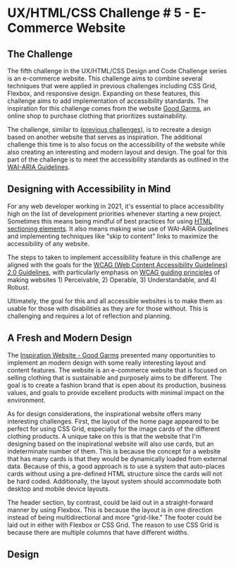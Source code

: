 # UX/HTML/CSS Challenge # 5 - E-Commerce Website

## The Challenge

The fifth challenge in the UX/HTML/CSS Design and Code Challenge series is an e-commerce website. This challenge aims to combine several techniques that were applied in previous challenges including CSS Grid, Flexbox, and responsive design. Expanding on these features, this challenge aims to add implementation of accessibility standards. The inspiration for this challenge comes from the website [Good Garms](https://www.goodgarms.com/), an online shop to purchase clothing that prioritizes sustainability.

The challenge, similar to ([previous challenges](https://www.robert-developer.com/challenges/)), is to recreate a design based on another website that serves as inspiration. The additional challenge this time is to also focus on the accessibility of the website while also creating an interesting and modern layout and design. The goal for this part of the challenge is to meet the accessibility standards as outlined in the [WAI-ARIA Guidelines](https://www.w3.org/WAI/standards-guidelines/aria/).

<!-- Featured Image -->

## Designing with Accessibility in Mind

For any web developer working in 2021, it's essential to place accessibility high on the list of development priorities whenever starting a new project. Sometimes this means being mindful of best practices for using [HTML sectioning elements](https://www.w3.org/TR/wai-aria-practices-1.1/examples/landmarks/HTML5.html). It also means making wise use of WAI-ARIA Guidelines and implementing techniques like "skip to content" links to maximize the accessibility of any website.

The steps to taken to implement accessibility feature in this challenge are aligned with the goals for the [WCAG (Web Content Accessibility Guidelines) 2.0 Guidelines](https://www.w3.org/WAI/standards-guidelines/wcag/), with particularly emphasis on [WCAG guiding principles](https://www.w3.org/WAI/standards-guidelines/wcag/glance/) of making websites 1) Perceivable, 2) Operable, 3) Understandable, and 4) Robust.

Ultimately, the goal for this and all accessible websites is to make them as usable for those with disabilities as they are for those without. This is challenging and requires a lot of reflection and planning.

## A Fresh and Modern Design

The [Inspiration Website - Good Garms](https://www.goodgarms.com) presented many opportunities to implement an modern design with some really interesting layout and content features. The website is an e-commerce website that is focused on selling clothing that is sustainable and purposely aims to be different. The goal is to create a fashion brand that is open about its production, business values, and goals to provide excellent products with minimal impact on the environment.

<!-- Inspirational Website Screenshot -->

As for design considerations, the inspirational website offers many interesting challenges. First, the layout of the home page appeared to be perfect for using CSS Grid, especially for the image cards of the different clothing products. A unique take on this is that the website that I'm designing based on the inspirational website will also use cards, but an indeterminate number of them. This is because the concept for a website that has many cards is that they would be dynamically loaded from external data. Because of this, a good approach is to use a system that auto-places cards without using a pre-defined HTML structure since the cards will not be hard coded. Additionally, the layout system should accommodate both desktop and mobile device layouts.

The header section, by contrast, could be laid out in a straight-forward manner by using Flexbox. This is because the layout is in one direction instead of being multidirectional and more "grid-like." The footer could be laid out in either with Flexbox or CSS Grid. The reason to use CSS Grid is because there are multiple columns that have different widths.

## Design
